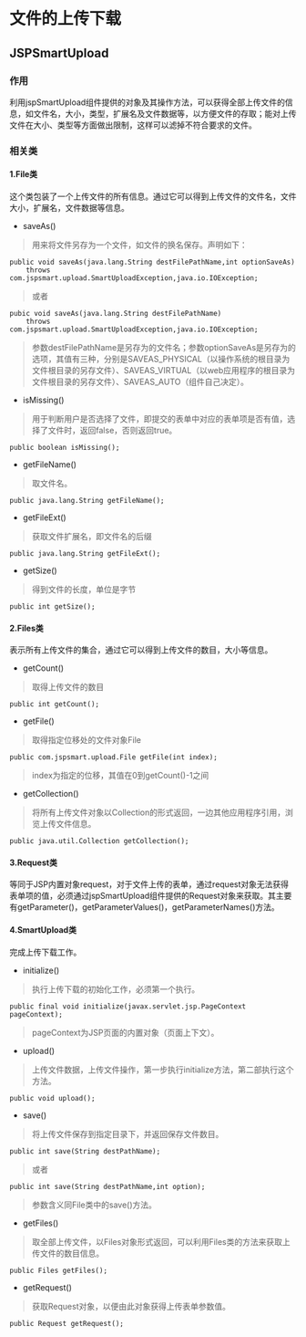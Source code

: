 文件的上传下载
====================
  JSPSmartUpload  
------------------
### 作用
  利用jspSmartUpload组件提供的对象及其操作方法，可以获得全部上传文件的信息，如文件名，大小，类型，扩展名及文件数据等，以方便文件的存取；能对上传文件在大小、类型等方面做出限制，这样可以滤掉不符合要求的文件。
### 相关类
#### 1.File类

  这个类包装了一个上传文件的所有信息。通过它可以得到上传文件的文件名，文件大小，扩展名，文件数据等信息。
  
* saveAs()

> 用来将文件另存为一个文件，如文件的换名保存。声明如下：

    public void saveAs(java.lang.String destFilePathName,int optionSaveAs)
        throws com.jspsmart.upload.SmartUploadException,java.io.IOException;

> 或者

    pubic void saveAs(java.lang.String destFilePathName)
        throws com.jspsmart.upload.SmartUploadException,java.io.IOException;

> 参数destFilePathName是另存为的文件名；参数optionSaveAs是另存为的选项，其值有三种，分别是SAVEAS_PHYSICAL（以操作系统的根目录为文件根目录的另存文件）、SAVEAS_VIRTUAL（以web应用程序的根目录为文件根目录的另存文件）、SAVEAS_AUTO（组件自己决定）。

* isMissing()

> 用于判断用户是否选择了文件，即提交的表单中对应的表单项是否有值，选择了文件时，返回false，否则返回true。

    public boolean isMissing();

* getFileName()

> 取文件名。

    public java.lang.String getFileName();

* getFileExt()

> 获取文件扩展名，即文件名的后缀

    public java.lang.String getFileExt();

* getSize()

> 得到文件的长度，单位是字节

    public int getSize();

#### 2.Files类
  表示所有上传文件的集合，通过它可以得到上传文件的数目，大小等信息。
  
* getCount()

> 取得上传文件的数目

    public int getCount();

* getFile()

> 取得指定位移处的文件对象File

    public com.jspsmart.upload.File getFile(int index);
    
> index为指定的位移，其值在0到getCount()-1之间

* getCollection()

> 将所有上传文件对象以Collection的形式返回，一边其他应用程序引用，浏览上传文件信息。

    public java.util.Collection getCollection();

#### 3.Request类
  等同于JSP内置对象request，对于文件上传的表单，通过request对象无法获得表单项的值，必须通过jspSmartUpload组件提供的Request对象来获取。其主要有getParameter()，getParameterValues()，getParameterNames()方法。

#### 4.SmartUpload类
  完成上传下载工作。

* initialize()

> 执行上传下载的初始化工作，必须第一个执行。

    public final void initialize(javax.servlet.jsp.PageContext pageContext);

> pageContext为JSP页面的内置对象（页面上下文）。

* upload()

> 上传文件数据，上传文件操作，第一步执行initialize方法，第二部执行这个方法。

    public void upload();

* save()

> 将上传文件保存到指定目录下，并返回保存文件数目。

    public int save(String destPathName);
    
> 或者

    public int save(String destPathName,int option);
    
> 参数含义同File类中的save()方法。

* getFiles()

> 取全部上传文件，以Files对象形式返回，可以利用Files类的方法来获取上传文件的数目信息。

    public Files getFiles();

* getRequest()

> 获取Request对象，以便由此对象获得上传表单参数值。

    public Request getRequest();



